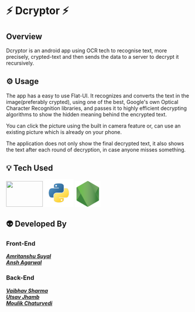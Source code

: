 # ⚡ **Dcryptor** ⚡

## Overview

Dcryptor is an android app using OCR tech to recognise text, more precisely, crypted-text and then sends the data to a server to decrypt it recursively.

## ⚙️ Usage

The app has a easy to use Flat-UI. It recognizes and converts the text in the image(preferably crypted), using one of the best, Google's own Optical Character Recognition libraries, and passes it to highly efficient decrypting algorithms to show the hidden meaning behind the encrypted text.

You can click the picture using the built in camera feature or, can use an existing picture which is already on your phone.

The application does not only show the final decrypted text, it also shows the text after each round of decryption, in case anyone misses something.

## :bulb: Tech Used

<img src="https://1000logos.net/wp-content/uploads/2020/09/Java-Logo.png" height="70px" width="100px"> <img src="https://raw.githubusercontent.com/github/explore/80688e429a7d4ef2fca1e82350fe8e3517d3494d/topics/python/python.png" height="75px" width="80px"> <img src="https://raw.githubusercontent.com/github/explore/80688e429a7d4ef2fca1e82350fe8e3517d3494d/topics/nodejs/nodejs.png" height="70px" width="70px"> 

## 👽 Developed By

### Front-End

[__*Amritanshu Suyal*__](https://github.com/suyalamritanshu)<br>
[__*Ansh Agarwal*__](https://github.com/CH1NRU5T)<br>

### Back-End

[__*Vaibhav Sharma*__](https://github.com/vaaibhavsharma)<br>
[__*Utsav Jhamb*__](https://github.com/utsavjhamb)<br>
[__*Moulik Chaturvedi*__](https://github.com/moulikchaturvedi)
